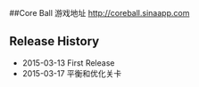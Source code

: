 ##Core Ball
    游戏地址 http://coreball.sinaapp.com
        
## Release History
* 2015-03-13 First Release
* 2015-03-17 平衡和优化关卡